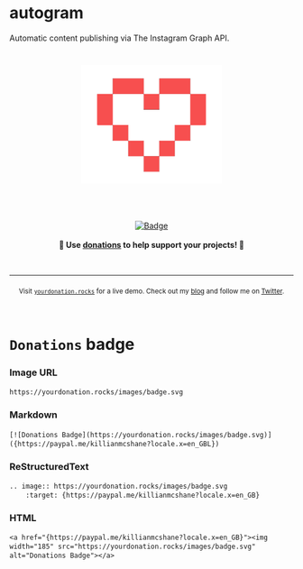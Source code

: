 # autogram
Automatic content publishing via The Instagram Graph API.

<h1 align="center">
	<img width="250" src="images/heart3.png" alt="Donations"><p>
</h1>

<br>
<p align="center">
	<a href="https://yourdonation.rocks"><img width="185" src="images/badge.svg" alt="Badge"></a>
	<br><br>
	<b>🙌 Use <a href="https://yourdonation.rocks">donations</a> to help support <b>your</b> projects! 🙌</b>
</p>
<br>

---

<p align="center">
	<sub>Visit <a href="https://yourdonation.rocks"><code>yourdonation.rocks</code></a> for a live demo. Check out my <a href="https://nikolaskama.me">blog</a> and follow me on <a href="https://twitter.com/nikolaskama">Twitter</a>.</sub>
</p>

<br>

# `Donations` badge

### Image URL

```
https://yourdonation.rocks/images/badge.svg
```

### Markdown

```
[![Donations Badge](https://yourdonation.rocks/images/badge.svg)]({https://paypal.me/killianmcshane?locale.x=en_GBL})
```

### ReStructuredText

```
.. image:: https://yourdonation.rocks/images/badge.svg
    :target: {https://paypal.me/killianmcshane?locale.x=en_GB}
```

### HTML

```
<a href="{https://paypal.me/killianmcshane?locale.x=en_GB}"><img width="185" src="https://yourdonation.rocks/images/badge.svg" alt="Donations Badge"></a>
```

<br>
